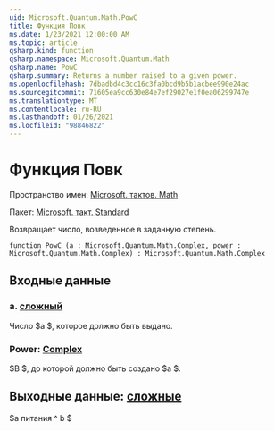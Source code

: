 ```yaml
---
uid: Microsoft.Quantum.Math.PowC
title: Функция Повк
ms.date: 1/23/2021 12:00:00 AM
ms.topic: article
qsharp.kind: function
qsharp.namespace: Microsoft.Quantum.Math
qsharp.name: PowC
qsharp.summary: Returns a number raised to a given power.
ms.openlocfilehash: 7dbadbd4c3cc16c3fa0bcd9b5b1acbee990e24ac
ms.sourcegitcommit: 71605ea9cc630e84e7ef29027e1f0ea06299747e
ms.translationtype: MT
ms.contentlocale: ru-RU
ms.lasthandoff: 01/26/2021
ms.locfileid: "98846822"
---
```

# <a name="powc-function"></a>Функция Повк

Пространство имен: [Microsoft. тактов. Math](xref:Microsoft.Quantum.Math)

Пакет: [Microsoft. такт. Standard](https://nuget.org/packages/Microsoft.Quantum.Standard)


Возвращает число, возведенное в заданную степень.

```qsharp
function PowC (a : Microsoft.Quantum.Math.Complex, power : Microsoft.Quantum.Math.Complex) : Microsoft.Quantum.Math.Complex
```


## <a name="input"></a>Входные данные

### <a name="a--complex"></a>а. [сложный](xref:Microsoft.Quantum.Math.Complex)

Число $a $, которое должно быть выдано.


### <a name="power--complex"></a>Power: [Complex](xref:Microsoft.Quantum.Math.Complex)

$B $, до которой должно быть создано $a $.



## <a name="output--complex"></a>Выходные данные: [сложные](xref:Microsoft.Quantum.Math.Complex)

$a питания ^ b $